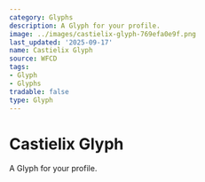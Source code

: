 ```yaml
---
category: Glyphs
description: A Glyph for your profile.
image: ../images/castielix-glyph-769efa0e9f.png
last_updated: '2025-09-17'
name: Castielix Glyph
source: WFCD
tags:
- Glyph
- Glyphs
tradable: false
type: Glyph
---
```


# Castielix Glyph

A Glyph for your profile.


